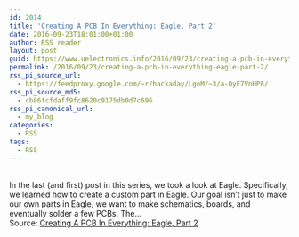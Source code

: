 ```yaml
---
id: 2014
title: 'Creating A PCB In Everything: Eagle, Part 2'
date: 2016-09-23T18:01:00+01:00
author: RSS reader
layout: post
guid: https://www.uelectronics.info/2016/09/23/creating-a-pcb-in-everything-eagle-part-2/
permalink: /2016/09/23/creating-a-pcb-in-everything-eagle-part-2/
rss_pi_source_url:
  - https://feedproxy.google.com/~r/hackaday/LgoM/~3/a-QyF7VnHP8/
rss_pi_source_md5:
  - cb86fcfdaff9fc8620c9175db0d7c696
rss_pi_canonical_url:
  - my_blog
categories:
  - RSS
tags:
  - RSS
---
```

&#013;  
In the last (and first) post in this series, we took a look at Eagle. Specifically, we learned how to create a custom part in Eagle. Our goal isn’t just to make our own parts in Eagle, we want to make schematics, boards, and eventually solder a few PCBs. The…&#013;  
Source: <a href="https://feedproxy.google.com/~r/hackaday/LgoM/~3/a-QyF7VnHP8/" target="_blank">Creating A PCB In Everything: Eagle, Part 2</a>
